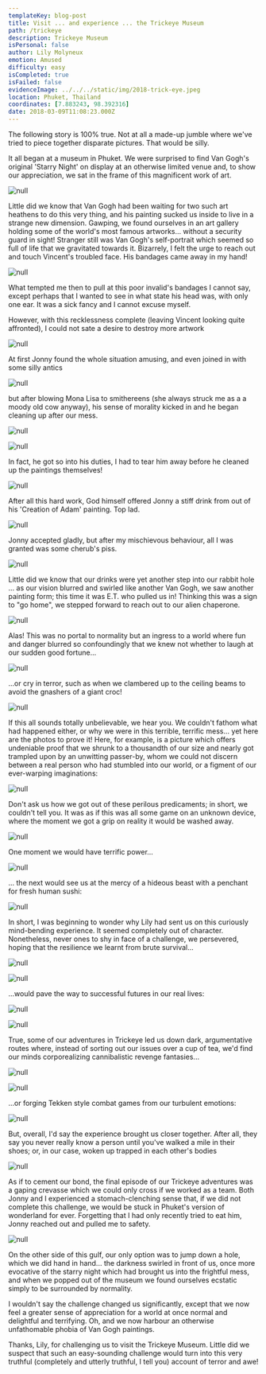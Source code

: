 ```yaml
---
templateKey: blog-post
title: Visit ... and experience ... the Trickeye Museum
path: /trickeye
description: Trickeye Museum
isPersonal: false
author: Lily Molyneux
emotion: Amused
difficulty: easy
isCompleted: true
isFailed: false
evidenceImage: ../../../static/img/2018-trick-eye.jpeg
location: Phuket, Thailand
coordinates: [7.883243, 98.392316]
date: 2018-03-09T11:08:23.000Z
---
```


The following story is 100% true. Not at all a made-up jumble where we've tried to piece together disparate pictures. That would be silly.

It all began at a museum in Phuket. We were surprised to find Van Gogh's original 'Starry Night' on display at an otherwise limited venue and, to show our appreciation, we sat in the frame of this magnificent work of art.

![null](img/2018-trick-eye-starry-night.jpeg)

Little did we know that Van Gogh had been waiting for two such art heathens to do this very thing, and his painting sucked us inside to live in a strange new dimension. Gawping, we found ourselves in an art gallery holding some of the world's most famous artworks... without a security guard in sight! Stranger still was Van Gogh's self-portrait which seemed so full of life that we gravitated towards it. Bizarrely, I felt the urge to reach out and touch Vincent's troubled face. His bandages came away in my hand!

![null](img/2018-trick-eye-van-goph.jpeg)

What tempted me then to pull at this poor invalid's bandages I cannot say, except perhaps that I wanted to see in what state his head was, with only one ear. It was a sick fancy and I cannot excuse myself.

However, with this recklessness complete (leaving Vincent looking quite affronted), I could not sate a desire to destroy more artwork

![null](img/2018-trick-eye-rip.jpeg)

At first Jonny found the whole situation amusing, and even joined in with some silly antics

![null](img/2018-trick-eye-scream.jpeg)

but after blowing Mona Lisa to smithereens (she always struck me as a a moody old cow anyway), his sense of morality kicked in and he began cleaning up after our mess.

![null](img/2018-trick-eye-pump.jpeg)

![null](img/2018-trick-eye-clean.jpeg)

In fact, he got so into his duties, I had to tear him away before he cleaned up the paintings themselves!

![null](img/2018-trick-eye-vacuum.jpeg)

After all this hard work, God himself offered Jonny a stiff drink from out of his 'Creation of Adam' painting. Top lad.

![null](img/2018-trick-eye-sangsom.jpeg)

Jonny accepted gladly, but after my mischievous behaviour, all I was granted was some cherub's piss.

![null](img/2018-trick-eye-wine.jpeg)

Little did we know that our drinks were yet another step into our rabbit hole ... as our vision blurred and swirled like another Van Gogh, we saw another painting form; this time it was E.T. who pulled us in! Thinking this was a sign to "go home", we stepped forward to reach out to our alien chaperone.

![null](img/2018-trick-eye-et.jpeg)

Alas! This was no portal to normality but an ingress to a world where fun and danger blurred so confoundingly that we knew not whether to laugh at our sudden good fortune...

![null](img/2018-trick-eye-heist.jpeg)

...or cry in terror, such as when we clambered up to the ceiling beams to avoid the gnashers of a giant croc!

![null](img/2018-trick-eye-crocodile.jpeg)

If this all sounds totally unbelievable, we hear you. We couldn't fathom what had happened either, or why we were in this terrible, terrific mess... yet here are the photos to prove it! Here, for example, is a picture which offers undeniable proof that we shrunk to a thousandth of our size and nearly got trampled upon by an unwitting passer-by, whom we could not discern between a real person who had stumbled into our world, or a figment of our ever-warping imaginations:

![null](img/2018-trick-eye-crush.jpeg)

Don't ask us how we got out of these perilous predicaments; in short, we couldn't tell you. It was as if this was all some game on an unknown device, where the moment we got a grip on reality it would be washed away.

![null](img/2018-trick-eye-pour.jpeg)

One moment we would have terrific power...

![null](img/2018-trick-eye-see-saw.jpeg)

... the next would see us at the mercy of a hideous beast with a penchant for fresh human sushi:

![null](img/2018-trick-eye-sushi.jpeg)

In short, I was beginning to wonder why Lily had sent us on this curiously mind-bending experience. It seemed completely out of character. Nonetheless, never ones to shy in face of a challenge, we persevered, hoping that the resilience we learnt from brute survival...

![null](img/2018-trick-eye-knives.jpeg)

![null](img/2018-trick-eye-zombies.jpeg)

...would pave the way to successful futures in our real lives:

![null](img/2018-trick-eye-national-geographic.jpeg)

![null](img/2018-trick-eye-time-flash.jpeg)

True, some of our adventures in Trickeye led us down dark, argumentative routes where, instead of sorting out our issues over a cup of tea, we'd find our minds corporealizing cannibalistic revenge fantasies...

![null](img/2018-trick-eye-boil-boy.jpeg)

![null](img/2018-trick-eye-fry-girl.jpeg)

...or forging Tekken style combat games from our turbulent emotions:

![null](img/2018-trick-eye-tekken.jpeg)

But, overall, I'd say the experience brought us closer together. After all, they say you never really know a person until you've walked a mile in their shoes; or, in our case, woken up trapped in each other's bodies

![null](img/2018-trick-eye-nude.jpeg)

As if to cement our bond, the final episode of our Trickeye adventures was a gaping crevasse which we could only cross if we worked as a team. Both Jonny and I experienced a stomach-clenching sense that, if we did not complete this challenge, we would be stuck in Phuket's version of wonderland for ever. Forgetting that I had only recently tried to eat him, Jonny reached out and pulled me to safety.

![null](img/2018-trick-eye.jpeg)

On the other side of this gulf, our only option was to jump down a hole, which we did hand in hand... the darkness swirled in front of us, once more evocative of the starry night which had brought us into the frightful mess, and when we popped out of the museum we found ourselves ecstatic simply to be surrounded by normality.

I wouldn't say the challenge changed us significantly, except that we now feel a greater sense of appreciation for a world at once normal and delightful and terrifying. Oh, and we now harbour an otherwise unfathomable phobia of Van Gogh paintings.

Thanks, Lily, for challenging us to visit the Trickeye Museum. Little did we suspect that such an easy-sounding challenge would turn into this very truthful (completely and utterly truthful, I tell you) account of terror and awe!
